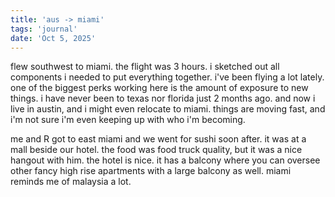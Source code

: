 ```yaml
---
title: 'aus -> miami'
tags: 'journal'
date: 'Oct 5, 2025'
---
```


flew southwest to miami. the flight was 3 hours. i sketched out all components i needed to put everything together. i've been flying a lot lately. one of the biggest perks working here is the amount of exposure to new things. i have never been to texas nor florida just 2 months ago. and now i live in austin, and i might even relocate to miami. things are moving fast, and i'm not sure i'm even keeping up with who i'm becoming.

me and R got to east miami and we went for sushi soon after. it was at a mall beside our hotel. the food was food truck quality, but it was a nice hangout with him. the hotel is nice. it has a balcony where you can oversee other fancy high rise apartments with a large balcony as well. miami reminds me of malaysia a lot.